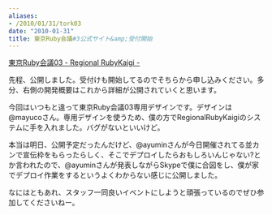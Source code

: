 ```yaml
---
aliases:
- /2010/01/31/tork03
date: "2010-01-31"
title: 東京Ruby会議#3公式サイト&amp;受付開始
---
```

<a href="http://regional.rubykaigi.org/tokyo03">東京Ruby会議03 - Regional RubyKaigi -</a>

先程、公開しました。受付けも開始してるのでそちらから申し込みください。多分、右側の開発概要はこれから詳細が公開されていくと思います。

今回はいつもと違って東京Ruby会議03専用デザインです。デザインは@mayucoさん。専用デザインを使うため、僕の方でRegionalRubyKaigiのシステムに手を入れました。バグがないといいけど。

本当は明日、公開予定だったんだけど、@ayuminさんが今日開催されてる並カンで宣伝枠をもらったらしく、そこでデプロイしたらおもしろいんじゃない?とか言われたので、@ayuminさんが発表しながらSkypeで僕に合図をし、僕が家でデプロイ作業をするというよくわからない感じに公開しました。

なにはともあれ、スタッフ一同良いイベントにしようと頑張っているのでぜひ参加してくださいねー。